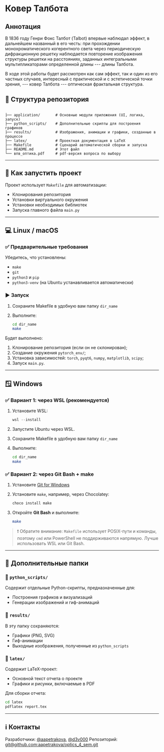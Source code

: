 # Ковер Талбота

## Аннотация
В 1836 году Генри Фокс Талбот (Talbot) впервые наблюдал эффект, в дальнейшем названный в его честь: при прохождении монохроматического когерентного света через периодическую дифракционную решетку наблюдается повторение изображения структуры решетки на расстояниях, заданных интегральными мультипликаторами определенной длины --- длины Талбота.

В ходе этой работы будет рассмотрен как сам эффект, так и один из его частных случаев, интересный с практической и с эстетической точки зрения, --- ковер Талбота --- оптическая фрактальная структура.


## 📁 Структура репозитория

```

├── application/       # Основные модули приложения (UI, логика, запуск)
├── python_scripts/    # Дополнительные скрипты для построения графиков
├── results/           # Изображения, анимации и графики, созданные в процессе
├── latex/             # Проектная документация в LaTeX
├── Makefile           # Сценарий автоматической сборки и запуска
├── README.md          # Этот файл
└── впв_оптика.pdf     # pdf-версия вопроса по выбору

````

---

## 🚀 Как запустить проект

Проект использует `Makefile` для автоматизации:

- Клонирования репозитория
- Установки виртуального окружения
- Установки необходимых библиотек
- Запуска главного файла `main.py`

---

## 💻 Linux / macOS

### ✅ Предварительные требования

Убедитесь, что установлены:
- `make`
- `git`
- `python3` и `pip`
- `python3-venv` (на Ubuntu устанавливается автоматически)

### ▶️ Запуск

1. Сохраните Makefile в удобную вам папку `dir_name`
2. Выполните:

   ```bash
   cd dir_name
   make
   ```

Будет выполнено:

1. Клонирование репозитория (если он не склонирован);
2. Создание окружения `pytorch_env/`;
3. Установка зависимостей: `torch`, `pyqt6`, `numpy`, `matplotlib`, `scipy`;
4. Запуск `main.py`.

---

## 🪟 Windows

### ✅ Вариант 1: через WSL (рекомендуется)

1. Установите WSL:

   ```powershell
   wsl --install
   ```
2. Запустите Ubuntu через WSL.
3. Сохраните Makefile в удобную вам папку `dir_name`
4. Выполните:

   ```bash
   cd dir_name
   make
   ```

### ✅ Вариант 2: через Git Bash + make

1. Установите [Git for Windows](https://gitforwindows.org/)
2. Установите `make`, например, через Chocolatey:

   ```powershell
   choco install make
   ```
3. Откройте **Git Bash** и выполните:

   ```bash
   make
   ```

> ❗ Обратите внимание: `Makefile` использует POSIX-пути и команды, поэтому `cmd` или PowerShell не поддерживаются напрямую. Лучше использовать WSL или Git Bash.

---

## 🧪 Дополнительные папки

### 📁 `python_scripts/`

Содержит отдельные Python-скрипты, предназначенные для:

* Построения графиков и визуализаций
* Генерации изображений и гиф-анимаций


### 📁 `results/`

В эту папку сохраняются:

* Графики (PNG, SVG)
* Гиф-анимации
* Выходные изображения, полученные из `python_scripts`

### 📁 `latex/`

Содержит LaTeX-проект:

* Основной текст отчета о проекте
* Графики и рисунки, включаемые в PDF

Для сборки отчета:

```bash
cd latex
pdflatex report.tex
```

---

## ℹ️ Контакты

Разработчики: [@aapetrakova](https://github.com/aapetrakova), [@d3v000](https://github.com/d3v000)
Репозиторий: [git@github.com\:aapetrakova/optics\_4\_sem.git](git@github.com:aapetrakova/optics_4_sem.git)

